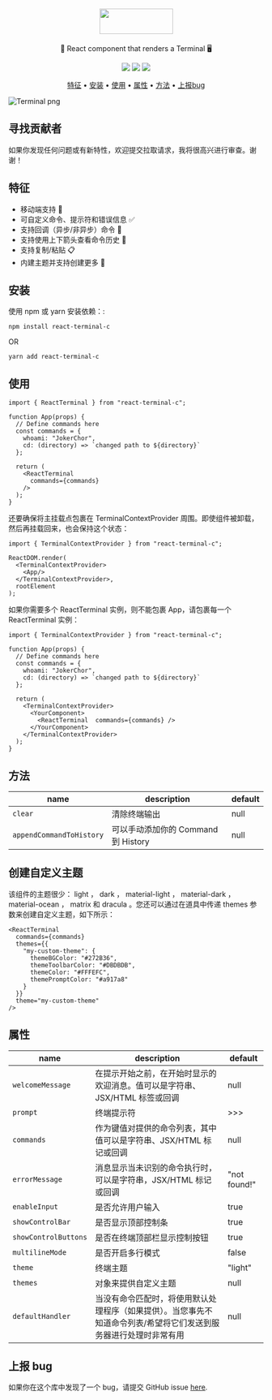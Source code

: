 <h1 align="center">
  <img src="https://react-terminal-c.sirv.com/static/terminal-logo-text.png" data-canonical-src="https://react-terminal-c.sirv.com/static/terminal-logo-text.png" width="145" height="50" />
</h1>

<p align="center">🚀 React component that renders a Terminal 🖥</p>

<p align="center">
  <a href="https://codecov.io/gh/777aca/react-terminal-c"><img src="https://codecov.io/gh/777aca/react-terminal-c/branch/main/graph/badge.svg?token=xt1kdpvlam" data-canonical-src="https://codecov.io/gh/777aca/react-terminal-c/branch/main/graph/badge.svg?token=xt1kdpvlam"/></a>
  <a href="https://www.npmjs.com/package/react-terminal-c"><img src="https://img.shields.io/npm/v/react-terminal-c/latest" data-canonical-src="https://img.shields.io/npm/v/react-terminal-c/latest"/></a>
  <img src="https://img.shields.io/npm/l/react-terminal-c" data-canonical-src="https://img.shields.io/npm/l/react-terminal-c"/>
</p>

<p align="center">
  <a href="#特征">特征</a> •
  <a href="#安装">安装</a> •
  <a href="#使用">使用</a> •
  <a href="#属性">属性</a> •
  <a href="#方法">方法</a> •
  <a href="#上报bug">上报bug</a>
</p>

![Terminal png](https://react-terminal-c.sirv.com/static/terminal-dracula.png)

## 寻找贡献者

如果你发现任何问题或有新特性，欢迎提交拉取请求，我将很高兴进行审查。谢谢！

## 特征

- 移动端支持 📱
- 可自定义命令、提示符和错误信息 ✅
- 支持回调（异步/非异步）命令 🔄
- 支持使用上下箭头查看命令历史 🔼
- 支持复制/粘贴 📋
- 内建主题并支持创建更多 🚀

## 安装

使用 npm 或 yarn 安装依赖：:

```
npm install react-terminal-c
```

OR

```
yarn add react-terminal-c
```

## 使用

```
import { ReactTerminal } from "react-terminal-c";

function App(props) {
  // Define commands here
  const commands = {
    whoami: "JokerChor",
    cd: (directory) => `changed path to ${directory}`
  };

  return (
    <ReactTerminal
      commands={commands}
    />
  );
}
```

还要确保将主挂载点包裹在 TerminalContextProvider 周围。即使组件被卸载，然后再挂载回来，也会保持这个状态：

```
import { TerminalContextProvider } from "react-terminal-c";

ReactDOM.render(
  <TerminalContextProvider>
    <App/>
  </TerminalContextProvider>,
  rootElement
);
```

如果你需要多个 ReactTerminal 实例，则不能包裹 App，请包裹每一个 ReactTerminal 实例：

```
import { TerminalContextProvider } from "react-terminal-c";

function App(props) {
  // Define commands here
  const commands = {
    whoami: "JokerChor",
    cd: (directory) => `changed path to ${directory}`
  };

  return (
    <TerminalContextProvider>
      <YourComponent>
        <ReactTerminal  commands={commands} />
      </YourComponent>
    </TerminalContextProvider>
  );
}
```

## 方法

| name                     | description                         | default |
| ------------------------ | ----------------------------------- | ------- |
| `clear`                  | 清除终端输出                        | null    |
| `appendCommandToHistory` | 可以手动添加你的 Command 到 History | null    |

## 创建自定义主题

该组件的主题很少： light ， dark ， material-light ， material-dark ， material-ocean ， matrix 和 dracula 。您还可以通过在道具中传递 themes 参数来创建自定义主题，如下所示：

```
<ReactTerminal
  commands={commands}
  themes={{
    "my-custom-theme": {
      themeBGColor: "#272B36",
      themeToolbarColor: "#DBDBDB",
      themeColor: "#FFFEFC",
      themePromptColor: "#a917a8"
    }
  }}
  theme="my-custom-theme"
/>
```

## 属性

| name                 | description                                                                                                       | default      |
| -------------------- | ----------------------------------------------------------------------------------------------------------------- | ------------ |
| `welcomeMessage`     | 在提示开始之前，在开始时显示的欢迎消息。值可以是字符串、JSX/HTML 标签或回调                                       | null         |
| `prompt`             | 终端提示符                                                                                                        | >>>          |
| `commands`           | 作为键值对提供的命令列表，其中值可以是字符串、JSX/HTML 标记或回调                                                 | null         |
| `errorMessage`       | 消息显示当未识别的命令执行时，可以是字符串，JSX/HTML 标记或回调                                                   | "not found!" |
| `enableInput`        | 是否允许用户输入                                                                                                  | true         |
| `showControlBar`     | 是否显示顶部控制条                                                                                                | true         |
| `showControlButtons` | 是否在终端顶部栏显示控制按钮                                                                                      | true         |
| `multilineMode`      | 是否开启多行模式                                                                                                  | false        |
| `theme`              | 终端主题                                                                                                          | "light"      |
| `themes`             | 对象来提供自定义主题                                                                                              | null         |
| `defaultHandler`     | 当没有命令匹配时，将使用默认处理程序（如果提供）。当您事先不知道命令列表/希望将它们发送到服务器进行处理时非常有用 | null         |

## 上报 bug

如果你在这个库中发现了一个 bug，请提交 GitHub issue [here](https://github.com/777aca/react-terminal-c/issues).
